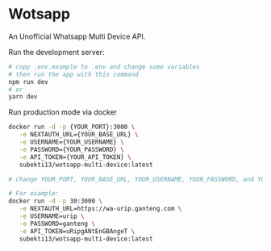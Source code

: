 
# Wotsapp
An Unofficial Whatsapp Multi Device API.

Run the development server:

```bash
# copy .env.example to .env and change some variables
# then run the app with this command
npm run dev
# or
yarn dev
```

Run production mode via docker 
```bash
docker run -d -p {YOUR_PORT}:3000 \
   -e NEXTAUTH_URL={YOUR_BASE_URL} \
   -e USERNAME={YOUR_USERNAME} \
   -e PASSWORD={YOUR_PASSWORD} \
   -e API_TOKEN={YOUR_API_TOKEN} \
   subekti13/wotsapp-multi-device:latest

# change YOUR_PORT, YOUR_BASE_URL, YOUR_USERNAME, YOUR_PASSWORD, and YOUR_API_TOKEN with your own.

# For example:
docker run -d -p 30:3000 \
   -e NEXTAUTH_URL=https://wa-urip.ganteng.com \
   -e USERNAME=urip \
   -e PASSWORD=ganteng \
   -e API_TOKEN=uRipgANtEnGBAngeT \
   subekti13/wotsapp-multi-device:latest


```